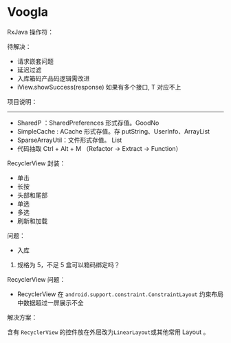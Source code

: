 # Voogla

RxJava 操作符：


待解决：

- 请求嵌套问题
- 延迟过滤
- 入库箱码产品码逻辑需改进
- iView.showSuccess(response) 如果有多个接口, T 对应不上

项目说明：

-----

- SharedP ：SharedPreferences 形式存值。GoodNo
- SimpleCache : ACache 形式存值。存 putString、UserInfo、ArrayList<QrCodeListData>
- SparseArrayUtil：文件形式存值。 List<QrCodeListData>
- 代码抽取 Ctrl + Alt + M （Refactor -> Extract -> Function）

RecyclerView 封装：

- 单击
- 长按
- 头部和尾部
- 单选
- 多选
- 刷新和加载


问题：

- 入库
1. 规格为 5，不足 5 盒可以箱码绑定吗？

RecyclerView 问题：

- RecyclerView 在 `android.support.constraint.ConstraintLayout` 约束布局中数据超过一屏展示不全

解决方案：

含有 `RecyclerView` 的控件放在外层改为`LinearLayout`或其他常用 Layout 。